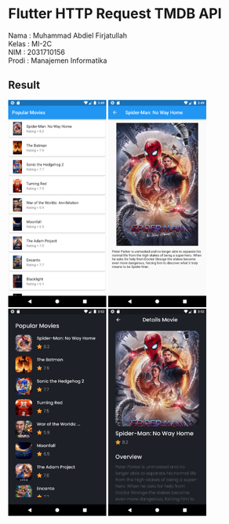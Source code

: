 # Flutter HTTP Request TMDB API

Nama : Muhammad Abdiel Firjatullah <br>
Kelas : MI-2C <br>
NIM : 2031710156 <br>
Prodi : Manajemen Informatika <br>

## Result

<span>
    <img src="assets/images/1.png" width="200">
</span>
<span>
    <img src="assets/images/2.png" width="200">
</span>
<span>
    <img src="assets/images/3.png" width="200">
</span>
<span>
    <img src="assets/images/4.png" width="200">
</span>

